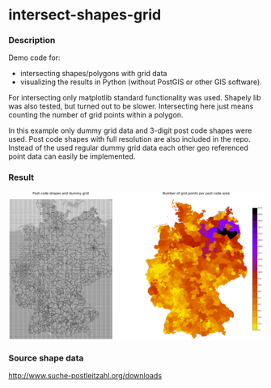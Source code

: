 # intersect-shapes-grid

### Description
Demo code for:
- intersecting shapes/polygons with grid data
- visualizing the results
in Python (without PostGIS or other GIS software).

For intersecting only matplotlib standard functionality was used. Shapely lib was also tested, but turned out to be slower.
Intersecting here just means counting the number of grid points within a polygon.

In this example only dummy grid data and 3-digit post code shapes were used.
Post code shapes with full resolution are also included in the repo.
Instead of the used regular dummy grid data each other geo referenced point data can easily be implemented.

### Result
![Alt text](result.png?raw=true "Result")

### Source shape data
http://www.suche-postleitzahl.org/downloads
